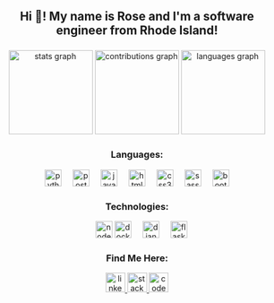 <h2 align="center">Hi 👋! My name is Rose and I'm a software engineer from Rhode Island!</h2>

###

<div align="center">
  <img src="https://github-readme-stats.vercel.app/api?username=RNedder&theme=vue-dark&show_icons=true&hide_border=false&count_private=true" height="150" alt="stats graph"  />
  <img src="https://github-readme-streak-stats.herokuapp.com/?user=RNedder&theme=vue-dark&hide_border=false" height="150" alt="contributions graph" />
  <img src="https://github-readme-stats.vercel.app/api/top-langs/?username=RNedder&theme=vue-dark&show_icons=true&hide_border=false&layout=compact" height="150" alt="languages graph"  />
</div>

###

<div align="center">
  <h3>Languages: </h3>
  <img src="https://cdn.jsdelivr.net/gh/devicons/devicon/icons/python/python-original.svg" height="30" alt="python logo"  />
  <img width="12" />
  <img src="https://cdn.jsdelivr.net/gh/devicons/devicon/icons/postgresql/postgresql-original.svg" height="30" alt="postgresql logo"  />
  <img width="12" />
  <img src="https://cdn.jsdelivr.net/gh/devicons/devicon@latest/icons/javascript/javascript-original.svg" height="30" alt="javascript logo" />
  <img width="12" />
  <img src="https://cdn.jsdelivr.net/gh/devicons/devicon/icons/html5/html5-original.svg" height="30" alt="html5 logo"  />
  <img width="12" />
  <img src="https://cdn.jsdelivr.net/gh/devicons/devicon/icons/css3/css3-original.svg" height="30" alt="css3 logo"  />
  <img width="12" />
  <img src="https://cdn.jsdelivr.net/gh/devicons/devicon/icons/sass/sass-original.svg" height="30" alt="sass logo"  />
  <img width="12" />
  <img src="https://cdn.jsdelivr.net/gh/devicons/devicon/icons/bootstrap/bootstrap-original.svg" height="30" alt="bootstrap logo"  />

  <h3>Technologies: </h3>
  <img width="12">
  <img src="https://cdn.jsdelivr.net/gh/devicons/devicon@latest/icons/nodejs/nodejs-original-wordmark.svg" height="30" alt="node.js logo" />
  <img src="https://cdn.jsdelivr.net/gh/devicons/devicon@latest/icons/docker/docker-original-wordmark.svg" height="30" alt="docker logo"  />
  <img width="12" />
  <img src="https://cdn.jsdelivr.net/gh/devicons/devicon@latest/icons/django/django-plain-wordmark.svg" height="30" alt="django logo" />
  <img width="12">
  <img src="https://cdn.jsdelivr.net/gh/devicons/devicon@latest/icons/flask/flask-original-wordmark.svg" height="30" alt="flask logo" />
</div>

###

<div align="center">
  <h3>Find Me Here: </h3>
  <a href="www.linkedin.com/in/rosenedder" target="_blank">
    <img src="https://img.shields.io/static/v1?message=LinkedIn&logo=linkedin&label=&color=0077B5&logoColor=white&labelColor=&style=for-the-badge" height="35" alt="linkedin logo"  />
  </a>
  <a href="https://stackoverflow.com/users/25650035/rose-nedder" target="_blank">
    <img src="https://img.shields.io/static/v1?message=Stackoverflow&logo=stackoverflow&label=&color=FE7A16&logoColor=white&labelColor=&style=for-the-badge" height="35" alt="stackoverflow logo"  />
  </a>
  <a href="https://codepen.io/Rose-Nedder" target="_blank">
    <img src="https://img.shields.io/static/v1?message=Codepen&logo=codepen&label=&color=000000&logoColor=white&labelColor=&style=for-the-badge" height="35" alt="codepen logo"  />
  </a>
</div>

###
